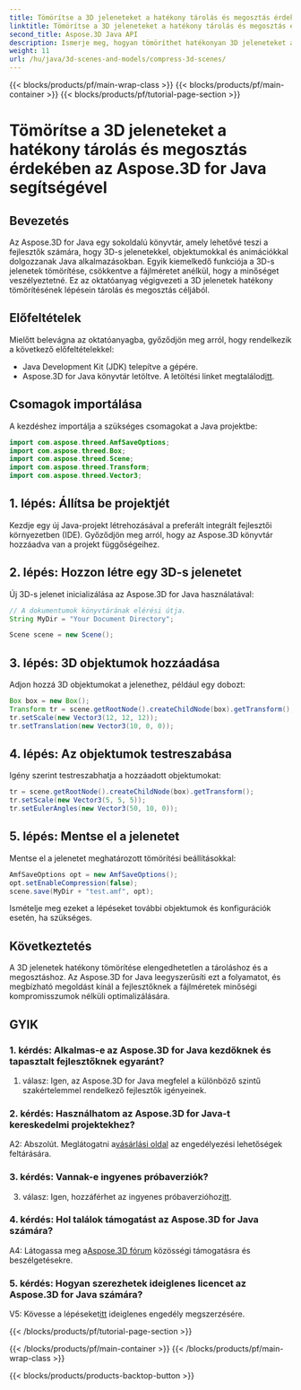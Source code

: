 ```yaml
---
title: Tömörítse a 3D jeleneteket a hatékony tárolás és megosztás érdekében az Aspose.3D for Java segítségével
linktitle: Tömörítse a 3D jeleneteket a hatékony tárolás és megosztás érdekében az Aspose.3D for Java segítségével
second_title: Aspose.3D Java API
description: Ismerje meg, hogyan tömöríthet hatékonyan 3D jeleneteket az Aspose.3D for Java segítségével. Kövesse lépésenkénti útmutatónkat az optimális tároláshoz és megosztáshoz.
weight: 11
url: /hu/java/3d-scenes-and-models/compress-3d-scenes/
---
```


{{< blocks/products/pf/main-wrap-class >}}
{{< blocks/products/pf/main-container >}}
{{< blocks/products/pf/tutorial-page-section >}}

# Tömörítse a 3D jeleneteket a hatékony tárolás és megosztás érdekében az Aspose.3D for Java segítségével

## Bevezetés

Az Aspose.3D for Java egy sokoldalú könyvtár, amely lehetővé teszi a fejlesztők számára, hogy 3D-s jelenetekkel, objektumokkal és animációkkal dolgozzanak Java alkalmazásokban. Egyik kiemelkedő funkciója a 3D-s jelenetek tömörítése, csökkentve a fájlméretet anélkül, hogy a minőséget veszélyeztetné. Ez az oktatóanyag végigvezeti a 3D jelenetek hatékony tömörítésének lépésein tárolás és megosztás céljából.

## Előfeltételek

Mielőtt belevágna az oktatóanyagba, győződjön meg arról, hogy rendelkezik a következő előfeltételekkel:

- Java Development Kit (JDK) telepítve a gépére.
-  Aspose.3D for Java könyvtár letöltve. A letöltési linket megtalálod[itt](https://releases.aspose.com/3d/java/).

## Csomagok importálása

A kezdéshez importálja a szükséges csomagokat a Java projektbe:

```java
import com.aspose.threed.AmfSaveOptions;
import com.aspose.threed.Box;
import com.aspose.threed.Scene;
import com.aspose.threed.Transform;
import com.aspose.threed.Vector3;
```

## 1. lépés: Állítsa be projektjét

Kezdje egy új Java-projekt létrehozásával a preferált integrált fejlesztői környezetben (IDE). Győződjön meg arról, hogy az Aspose.3D könyvtár hozzáadva van a projekt függőségeihez.

## 2. lépés: Hozzon létre egy 3D-s jelenetet

Új 3D-s jelenet inicializálása az Aspose.3D for Java használatával:

```java
// A dokumentumok könyvtárának elérési útja.
String MyDir = "Your Document Directory";

Scene scene = new Scene();
```

## 3. lépés: 3D objektumok hozzáadása

Adjon hozzá 3D objektumokat a jelenethez, például egy dobozt:

```java
Box box = new Box();
Transform tr = scene.getRootNode().createChildNode(box).getTransform();
tr.setScale(new Vector3(12, 12, 12));
tr.setTranslation(new Vector3(10, 0, 0));
```

## 4. lépés: Az objektumok testreszabása

Igény szerint testreszabhatja a hozzáadott objektumokat:

```java
tr = scene.getRootNode().createChildNode(box).getTransform();
tr.setScale(new Vector3(5, 5, 5));
tr.setEulerAngles(new Vector3(50, 10, 0));
```

## 5. lépés: Mentse el a jelenetet

Mentse el a jelenetet meghatározott tömörítési beállításokkal:

```java
AmfSaveOptions opt = new AmfSaveOptions();
opt.setEnableCompression(false);
scene.save(MyDir + "test.amf", opt);
```

Ismételje meg ezeket a lépéseket további objektumok és konfigurációk esetén, ha szükséges.

## Következtetés

A 3D jelenetek hatékony tömörítése elengedhetetlen a tároláshoz és a megosztáshoz. Az Aspose.3D for Java leegyszerűsíti ezt a folyamatot, és megbízható megoldást kínál a fejlesztőknek a fájlméretek minőségi kompromisszumok nélküli optimalizálására.

## GYIK

### 1. kérdés: Alkalmas-e az Aspose.3D for Java kezdőknek és tapasztalt fejlesztőknek egyaránt?

1. válasz: Igen, az Aspose.3D for Java megfelel a különböző szintű szakértelemmel rendelkező fejlesztők igényeinek.

### 2. kérdés: Használhatom az Aspose.3D for Java-t kereskedelmi projektekhez?

 A2: Abszolút. Meglátogatni a[vásárlási oldal](https://purchase.aspose.com/buy) az engedélyezési lehetőségek feltárására.

### 3. kérdés: Vannak-e ingyenes próbaverziók?

3. válasz: Igen, hozzáférhet az ingyenes próbaverzióhoz[itt](https://releases.aspose.com/).

### 4. kérdés: Hol találok támogatást az Aspose.3D for Java számára?

 A4: Látogassa meg a[Aspose.3D fórum](https://forum.aspose.com/c/3d/18) közösségi támogatásra és beszélgetésekre.

### 5. kérdés: Hogyan szerezhetek ideiglenes licencet az Aspose.3D for Java számára?

 V5: Kövesse a lépéseket[itt](https://purchase.aspose.com/temporary-license/) ideiglenes engedély megszerzésére.

{{< /blocks/products/pf/tutorial-page-section >}}

{{< /blocks/products/pf/main-container >}}
{{< /blocks/products/pf/main-wrap-class >}}

{{< blocks/products/products-backtop-button >}}

